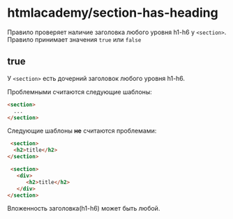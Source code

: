 # htmlacademy/section-has-heading

Правило проверяет наличие заголовка любого уровня h1-h6 у `<section>`. Правило принимает значения `true` или `false`

## true
У `<section>` есть дочерний заголовок любого уровня h1-h6.

Проблемными считаются следующие шаблоны:
```html
<section>
  ...
</section>
```

Следующие шаблоны **не** считаются проблемами:
```html
 <section>
  <h2>title</h2>
</section>

 <section>
   <div>
      <h2>title</h2>
   </div>
</section>
```

Вложенность заголовка(h1-h6) может быть любой.
